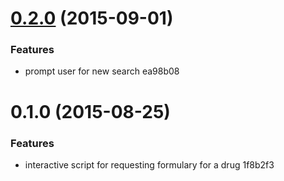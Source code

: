 <a name="0.2.0"></a>
# [0.2.0](//compare/v0.1.0...v0.2.0) (2015-09-01)


### Features

* prompt user for new search ea98b08



<a name="0.1.0"></a>
# 0.1.0 (2015-08-25)


### Features

* interactive script for requesting formulary for a drug 1f8b2f3



